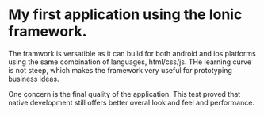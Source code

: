 # My first application using the Ionic framework. 

The framwork is versatible as it can build for both android and ios platforms using the same combination of languages, html/css/js. THe learning curve is not steep, which makes the framework very useful for prototyping business ideas.

One concern is the final quality of the application. This test proved that native development still offers better overal look and feel and performance.
